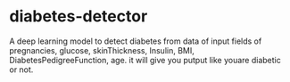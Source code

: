 # diabetes-detector
A deep learning model to detect diabetes from data of input fields of pregnancies, glucose, skinThickness, Insulin, BMI, DiabetesPedigreeFunction, age. it will give you putput like youare diabetic or not.
